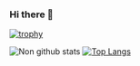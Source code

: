 ### Hi there 👋

<!--
**NLGRF/NLGRF** is a ✨ _special_ ✨ repository because its `README.md` (this file) appears on your GitHub profile.

Here are some ideas to get you started:

- 🔭 I’m currently working on ...
- 🌱 I’m currently learning ...
- 👯 I’m looking to collaborate on ...
- 🤔 I’m looking for help with ...
- 💬 Ask me about ...
- 📫 How to reach me: ...
- 😄 Pronouns: ...
- ⚡ Fun fact: ...
-->
[![trophy](https://github-profile-trophy.vercel.app/?username=NLGRF&theme=onedark)](https://github.com/ryo-ma/github-profile-trophy)

![Non github stats](https://github-readme-stats.vercel.app/api?username=NLGRF&show_icons=true&bg_color=30,e96443,904e95&title_color=fff&text_color=fff)
[![Top Langs](https://github-readme-stats.vercel.app/api/top-langs/?username=NLGRF&layout=compact&bg_color=30,e96443,904e95&title_color=fff&text_color=fff)](https://github.com/anuraghazra/github-readme-stats)

